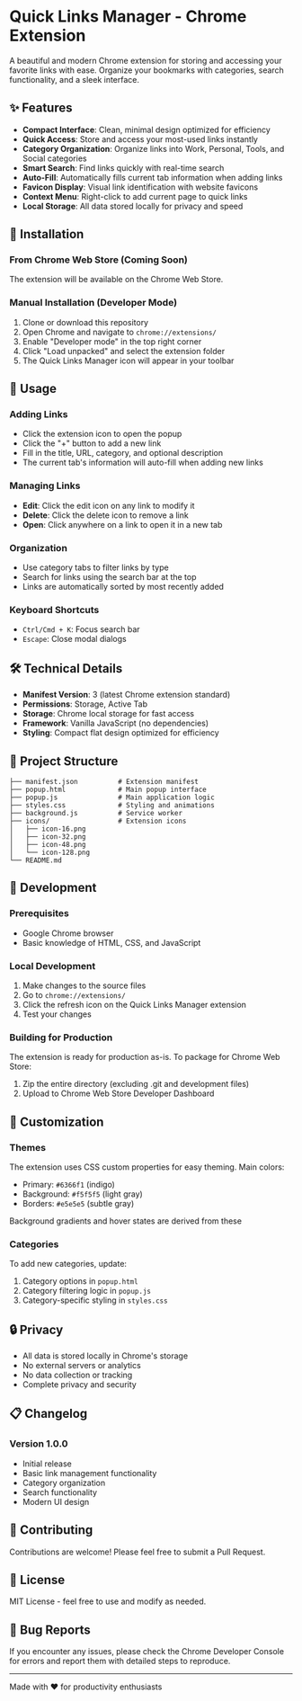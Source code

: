 # Quick Links Manager - Chrome Extension

A beautiful and modern Chrome extension for storing and accessing your favorite links with ease. Organize your bookmarks with categories, search functionality, and a sleek interface.

## ✨ Features

- **Compact Interface**: Clean, minimal design optimized for efficiency
- **Quick Access**: Store and access your most-used links instantly
- **Category Organization**: Organize links into Work, Personal, Tools, and Social categories
- **Smart Search**: Find links quickly with real-time search
- **Auto-Fill**: Automatically fills current tab information when adding links
- **Favicon Display**: Visual link identification with website favicons
- **Context Menu**: Right-click to add current page to quick links
- **Local Storage**: All data stored locally for privacy and speed

## 🚀 Installation

### From Chrome Web Store (Coming Soon)
The extension will be available on the Chrome Web Store.

### Manual Installation (Developer Mode)
1. Clone or download this repository
2. Open Chrome and navigate to `chrome://extensions/`
3. Enable "Developer mode" in the top right corner
4. Click "Load unpacked" and select the extension folder
5. The Quick Links Manager icon will appear in your toolbar

## 🎯 Usage

### Adding Links
- Click the extension icon to open the popup
- Click the "+" button to add a new link
- Fill in the title, URL, category, and optional description
- The current tab's information will auto-fill when adding new links

### Managing Links
- **Edit**: Click the edit icon on any link to modify it
- **Delete**: Click the delete icon to remove a link
- **Open**: Click anywhere on a link to open it in a new tab

### Organization
- Use category tabs to filter links by type
- Search for links using the search bar at the top
- Links are automatically sorted by most recently added

### Keyboard Shortcuts
- `Ctrl/Cmd + K`: Focus search bar
- `Escape`: Close modal dialogs

## 🛠️ Technical Details

- **Manifest Version**: 3 (latest Chrome extension standard)
- **Permissions**: Storage, Active Tab
- **Storage**: Chrome local storage for fast access
- **Framework**: Vanilla JavaScript (no dependencies)
- **Styling**: Compact flat design optimized for efficiency

## 📁 Project Structure

```
├── manifest.json          # Extension manifest
├── popup.html             # Main popup interface
├── popup.js               # Main application logic
├── styles.css             # Styling and animations
├── background.js          # Service worker
├── icons/                 # Extension icons
│   ├── icon-16.png
│   ├── icon-32.png
│   ├── icon-48.png
│   └── icon-128.png
└── README.md
```

## 🔧 Development

### Prerequisites
- Google Chrome browser
- Basic knowledge of HTML, CSS, and JavaScript

### Local Development
1. Make changes to the source files
2. Go to `chrome://extensions/`
3. Click the refresh icon on the Quick Links Manager extension
4. Test your changes

### Building for Production
The extension is ready for production as-is. To package for Chrome Web Store:
1. Zip the entire directory (excluding .git and development files)
2. Upload to Chrome Web Store Developer Dashboard

## 🎨 Customization

### Themes
The extension uses CSS custom properties for easy theming. Main colors:

- Primary: `#6366f1` (indigo)
- Background: `#f5f5f5` (light gray)
- Borders: `#e5e5e5` (subtle gray)

Background gradients and hover states are derived from these

### Categories
To add new categories, update:
1. Category options in `popup.html`
2. Category filtering logic in `popup.js`
3. Category-specific styling in `styles.css`

## 🔒 Privacy

- All data is stored locally in Chrome's storage
- No external servers or analytics
- No data collection or tracking
- Complete privacy and security

## 📋 Changelog

### Version 1.0.0
- Initial release
- Basic link management functionality
- Category organization
- Search functionality
- Modern UI design

## 🤝 Contributing

Contributions are welcome! Please feel free to submit a Pull Request.

## 📄 License

MIT License - feel free to use and modify as needed.

## 🐛 Bug Reports

If you encounter any issues, please check the Chrome Developer Console for errors and report them with detailed steps to reproduce.

---

Made with ❤️ for productivity enthusiasts
